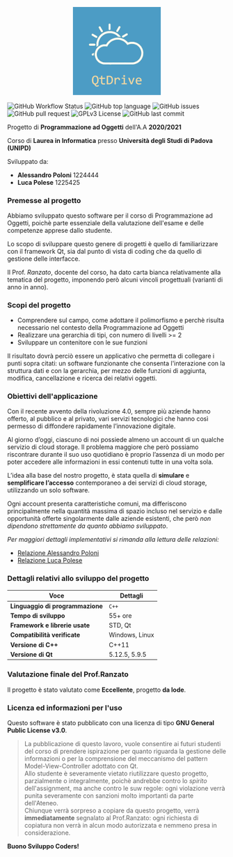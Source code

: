 <p align="center">
  <img src="res/icons/Intro.gif" alt="Logo QtDrive" width=40%/>
</p>

![GitHub Workflow Status](https://img.shields.io/github/workflow/status/LucaPolese/QtDrive/Qt)
![GitHub top language](https://img.shields.io/github/languages/top/LucaPolese/QtDrive)
![GitHub issues](https://img.shields.io/github/issues/LucaPolese/QtDrive)
![GitHub pull request](https://img.shields.io/github/issues-pr/LucaPolese/QtDrive)
![GPLv3 License](https://img.shields.io/badge/License-GPL%20v3-yellow.svg)
![GitHub last commit](https://img.shields.io/github/last-commit/LucaPolese/QtDrive)

Progetto di **Programmazione ad Oggetti** dell'A.A **2020/2021**

Corso di **Laurea in Informatica** presso **Università degli Studi di Padova (UNIPD)**

Sviluppato da:
* **Alessandro Poloni** 1224444
* **Luca Polese** 1225425

### Premesse al progetto
Abbiamo sviluppato questo software per il corso di Programmazione ad Oggetti, poichè parte essenziale della valutazione dell'esame e delle competenze apprese dallo studente.

Lo scopo di sviluppare questo genere di progetti è quello di familiarizzare con il framework Qt, sia dal punto di vista di coding che da quello di gestione delle interfacce.

Il Prof. *Ranzato*, docente del corso, ha dato carta bianca relativamente alla tematica del progetto, imponendo però alcuni vincoli progettuali (varianti di anno in anno).

### Scopi del progetto
* Comprendere sul campo, come adottare il polimorfismo e perchè risulta necessario nel contesto della Programmazione ad Oggetti
* Realizzare una gerarchia di tipi, con numero di livelli >= 2
* Sviluppare un contenitore con le sue funzioni 

Il risultato dovrà perciò essere un applicativo che permetta di collegare i punti sopra citati: un software funzionante che consenta l'interazione con la struttura dati e con la gerarchia, per mezzo delle funzioni di aggiunta, modifica, cancellazione e ricerca dei relativi oggetti.

### Obiettivi dell'applicazione
Con il recente avvento della rivoluzione 4.0, sempre più aziende hanno offerto, al pubblico e al privato, vari servizi tecnologici che hanno così permesso di diffondere rapidamente l’innovazione digitale.

Al giorno d’oggi, ciascuno di noi possiede almeno un account di un qualche servizio di cloud storage. Il problema maggiore che però possiamo riscontrare durante il suo uso quotidiano è proprio l’assenza di un modo per poter accedere alle informazioni in essi contenuti tutte in una volta sola.

L’idea alla base del nostro progetto, è stata quella di **simulare** e **semplificare l’accesso** contemporaneo a dei servizi di cloud storage, utilizzando un solo software.

Ogni account presenta caratteristiche comuni, ma differiscono principalmente nella quantità massima di spazio incluso nel servizio e dalle opportunità offerte singolarmente dalle aziende esistenti, che però *non dipendono strettamente da quanto abbiamo sviluppato*.

*Per maggiori dettagli implementativi si rimanda alla lettura delle relazioni:*
 - [Relazione Alessandro Poloni](relazionePoloni.pdf)
 - [Relazione Luca Polese](relazionePolese.pdf)

### Dettagli relativi allo sviluppo del progetto

| Voce | Dettagli |
| --- | --- |
| **Linguaggio di programmazione** 	 | `C++` | 
| **Tempo di sviluppo** 			 | 55+ ore |
| **Framework e librerie usate** 	 | STD, Qt |
| **Compatibilità verificate** 				 | Windows, Linux |
| **Versione di C++** 			 	 | C++11 |
| **Versione di Qt** 				 | 5.12.5, 5.9.5 |

### Valutazione finale del Prof.Ranzato

Il progetto è stato valutato come **Eccellente**, progetto **da lode**.

### Licenza ed informazioni per l'uso

Questo software è stato pubblicato con una licenza di tipo **GNU General Public License v3.0**. 

> La pubblicazione di questo lavoro, vuole consentire ai futuri studenti del corso di prendere ispirazione per quanto riguarda la gestione delle informazioni o per la comprensione del meccanismo del pattern Model-View-Controller adottato con Qt.\
Allo studente è severamente vietato riutilizzare questo progetto, parzialmente o integralmente, poichè andrebbe contro lo *spirito* dell'assignment, ma anche contro le suw regole: ogni violazione verrà punita severamente con sanzioni molto importanti da parte dell'Ateneo.\
Chiunque verrà sorpreso a copiare da questo progetto, verrà **immediatamente** segnalato al Prof.Ranzato: ogni richiesta di copiatura non verrà in alcun modo autorizzata e nemmeno presa in considerazione.

**Buono Sviluppo Coders!**
